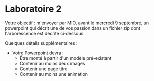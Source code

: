# Laboratoire 2
Votre objectif : m'envoyer par MIO, avant le mercredi 9 septembre, un powerpoint qui décrit une de vos passion dans un fichier zip dont l'arborescence est décrite ci-dessous.

Quelques détails supplémentaires :
- Votre Powerpoint devra :
  - Être monté à partir d'un modèle pré-existant
  - Contenir au moins deux images
  - Contenir une page titre
  - Contenir au moins une animation
